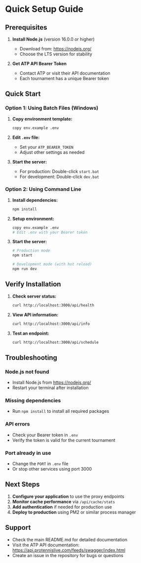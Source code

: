 # Quick Setup Guide

## Prerequisites

1. **Install Node.js** (version 16.0.0 or higher)
   - Download from: https://nodejs.org/
   - Choose the LTS version for stability

2. **Get ATP API Bearer Token**
   - Contact ATP or visit their API documentation
   - Each tournament has a unique Bearer token

## Quick Start

### Option 1: Using Batch Files (Windows)

1. **Copy environment template:**
   ```bash
   copy env.example .env
   ```

2. **Edit `.env` file:**
   - Set your `ATP_BEARER_TOKEN`
   - Adjust other settings as needed

3. **Start the server:**
   - For production: Double-click `start.bat`
   - For development: Double-click `dev.bat`

### Option 2: Using Command Line

1. **Install dependencies:**
   ```bash
   npm install
   ```

2. **Setup environment:**
   ```bash
   copy env.example .env
   # Edit .env with your Bearer token
   ```

3. **Start the server:**
   ```bash
   # Production mode
   npm start
   
   # Development mode (with hot reload)
   npm run dev
   ```

## Verify Installation

1. **Check server status:**
   ```bash
   curl http://localhost:3000/api/health
   ```

2. **View API information:**
   ```bash
   curl http://localhost:3000/api/info
   ```

3. **Test an endpoint:**
   ```bash
   curl http://localhost:3000/api/schedule
   ```

## Troubleshooting

### Node.js not found
- Install Node.js from https://nodejs.org/
- Restart your terminal after installation

### Missing dependencies
- Run `npm install` to install all required packages

### API errors
- Check your Bearer token in `.env`
- Verify the token is valid for the current tournament

### Port already in use
- Change the `PORT` in `.env` file
- Or stop other services using port 3000

## Next Steps

1. **Configure your application** to use the proxy endpoints
2. **Monitor cache performance** via `/api/cache/stats`
3. **Add authentication** if needed for production use
4. **Deploy to production** using PM2 or similar process manager

## Support

- Check the main README.md for detailed documentation
- Visit the ATP API documentation: https://api.protennislive.com/feeds/swagger/index.html
- Create an issue in the repository for bugs or questions 